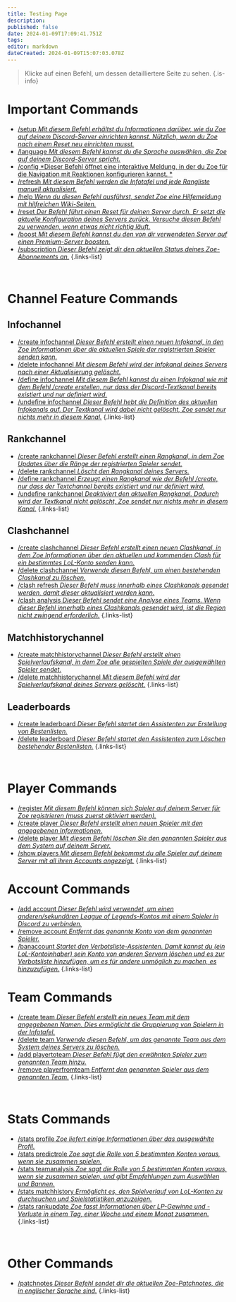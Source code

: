 ```yaml
---
title: Testing Page
description: 
published: false
date: 2024-01-09T17:09:41.751Z
tags: 
editor: markdown
dateCreated: 2024-01-09T15:07:03.078Z
---
```


> Klicke auf einen Befehl, um dessen detailliertere Seite zu sehen.
>{.is-info}

# Important Commands

- [/setup *Mit diesem Befehl erhältst du Informationen darüber, wie du Zoe auf deinem Discord-Server einrichten kannst. Nützlich, wenn du Zoe nach einem Reset neu einrichten musst.*](/de/commands/important/setup/) 
- [/language *Mit diesem Befehl kannst du die Sprache auswählen, die Zoe auf deinem Discord-Server spricht.*](/de/commands/important/language/)
- [/config *Dieser Befehl öffnet eine interaktive Meldung, in der du Zoe für die Navigation mit Reaktionen konfigurieren kannst.	*](/en/commands/important/config/)
- [/refresh *Mit diesem Befehl werden die Infotafel und jede Rangliste manuell aktualisiert.*](/de/commands/important/refresh/)
- [/help *Wenn du diesen Befehl ausführst, sendet Zoe eine Hilfemeldung mit hilfreichen Wiki-Seiten.*](/de/commands/important/help/)
- [/reset *Der Befehl führt einen Reset für deinen Server durch. Er setzt die aktuelle Konfiguration deines Servers zurück. Versuche diesen Befehl zu verwenden, wenn etwas nicht richtig läuft.*](/de/commands/important/reset/)
- [/boost *Mit diesem Befehl kannst du den von dir verwendeten Server auf einen Premium-Server boosten.*](/de/commands/important/boost)
- [/subscription *Dieser Befehl zeigt dir den aktuellen Status deines Zoe-Abonnements an.*](/de/commands/important/subscription)
{.links-list}

<br>

# Channel Feature Commands
## Infochannel

- [/create infochannel *Dieser Befehl erstellt einen neuen Infokanal, in den Zoe Informationen über die aktuellen Spiele der registrierten Spieler senden kann.*](/de/commands/create/infoChannel/)
- [/delete infochannel *Mit diesem Befehl wird der Infokanal deines Servers nach einer Aktualisierung gelöscht.*](/de/commands/delete/infoChannel/)
- [/define infochannel *Mit diesem Befehl kannst du einen Infokanal wie mit dem Befehl /create erstellen, nur dass der Discord-Textkanal bereits existiert und nur definiert wird.*](/de/commands/define/infoChannel/)
- [/undefine infochannel *Dieser Befehl hebt die Definition des aktuellen Infokanals auf. Der Textkanal wird dabei nicht gelöscht, Zoe sendet nur nichts mehr in diesem Kanal.*](/de/commands/undefine/infoChannel/)
{.links-list}

## Rankchannel

- [/create rankchannel *Dieser Befehl erstellt einen Rangkanal, in dem Zoe Updates über die Ränge der registrierten Spieler sendet.*](/de/commands/create/rankChannel/)
- [/delete rankchannel *Löscht den Rangkanal deines Servers.*](/de/commands/delete/rankChannel/)
- [/define rankchannel *Erzeugt einen Rangkanal wie der Befehl /create, nur dass der Textchannel bereits existiert und nur definiert wird.*](/de/commands/define/rankChannel/)
- [/undefine rankchannel *Deaktiviert den aktuellen Rangkanal. Dadurch wird der Textkanal nicht gelöscht, Zoe sendet nur nichts mehr in diesem Kanal.*](/de/commands/undefine/rankChannel/)
{.links-list}

## Clashchannel

- [/create clashchannel *Dieser Befehl erstellt einen neuen Clashkanal, in dem Zoe Informationen über den aktuellen und kommenden Clash für ein bestimmtes LoL-Konto senden kann.*](/de/commands/create/clashChannel/)
- [/delete clashchannel *Verwende diesen Befehl, um einen bestehenden Clashkanal zu löschen.*](/de/commands/delete/clashChannel/)
- [/clash refresh *Dieser Befehl muss innerhalb eines Clashkanals gesendet werden, damit dieser aktualisiert werden kann.*](/de/commands/clash/refresh/)
- [/clash analysis *Dieser Befehl sendet eine Analyse eines Teams. Wenn dieser Befehl innerhalb eines Clashkanals gesendet wird, ist die Region nicht zwingend erforderlich.*](/de/commands/clash/analysis/)
{.links-list}

## Matchhistorychannel

- [/create matchhistorychannel *Dieser Befehl erstellt einen Spielverlaufskanal, in dem Zoe alle gespielten Spiele der ausgewählten Spieler sendet.*](/de/commands/create/matchhistorychannel)
- [/delete matchhistorychannel *Mit diesem Befehl wird der Spielverlaufskanal deines Servers gelöscht.*](/de/commands/delete/matchhistorychannel)
{.links-list}

## Leaderboards

- [/create leaderboard *Dieser Befehl startet den Assistenten zur Erstellung von Bestenlisten.*](/de/commands/create/leaderboard/)
- [/delete leaderboard *Dieser Befehl startet den Assistenten zum Löschen bestehender Bestenlisten.*](/de/commands/delete/leaderboard/)
{.links-list}

<br>

# Player Commands

- [/register *Mit diesem Befehl können sich Spieler auf deinem Server für Zoe registrieren (muss zuerst aktiviert werden).*](/de/commands/important/register/)
- [/create player *Dieser Befehl erstellt einen neuen Spieler mit den angegebenen Informationen.*](/de/commands/create/player/)
- [/delete player *Mit diesem Befehl löschen Sie den genannten Spieler aus dem System auf deinem Server.*](/de/commands/delete/player/)
- [/show players *Mit diesem Befehl bekommst du alle Spieler auf deinem Server mit all ihren Accounts angezeigt.*](/de/commands/important/show-players/)
{.links-list}

# Account Commands

- [/add account *Dieser Befehl wird verwendet, um einen anderen/sekundären League of Legends-Kontos mit einem Spieler in Discord zu verbinden.*](/de/commands/add/account/)
- [/remove account *Entfernt das genannte Konto von dem genannten Spieler.*](/de/commands/remove/account/)
- [/banaccount *Startet den Verbotsliste-Assistenten. Damit kannst du (ein LoL-Kontoinhaber) sein Konto von anderen Servern löschen und es zur Verbotsliste hinzufügen, um es für andere unmöglich zu machen, es hinzuzufügen.*](/de/commands/other/banAccount/)
{.links-list}

# Team Commands

- [/create team *Dieser Befehl erstellt ein neues Team mit dem angegebenen Namen. Dies ermöglicht die Gruppierung von Spielern in der Infotafel.*](/de/commands/create/team/)
- [/delete team *Verwende diesen Befehl, um das genannte Team aus dem System deines Servers zu löschen.*](/de/commands/delete/team/)
- [/add playertoteam *Dieser Befehl fügt den erwähnten Spieler zum genannten Team hinzu.*](/de/commands/add/playerToTeam/)
- [/remove playerfromteam *Entfernt den genannten Spieler aus dem genannten Team.*](/de/commands/remove/playerToTeam/)
{.links-list}

<br>

# Stats Commands

- [/stats profile *Zoe liefert einige Informationen über das ausgewählte Profil.*](/de/commands/stats/profile/)
- [/stats predictrole *Zoe sagt die Rolle von 5 bestimmten Konten voraus, wenn sie zusammen spielen.*](/de/commands/stats/predictRole/)
- [/stats teamanalysis *Zoe sagt die Rolle von 5 bestimmten Konten voraus, wenn sie zusammen spielen, und gibt Empfehlungen zum Auswählen und Bannen.*](/de/commands/stats/teamAnalysis/)
- [/stats matchhistory *Ermöglicht es, den Spielverlauf von LoL-Konten zu durchsuchen und Spielstatistiken anzuzeigen.*](/de/commands/stats/matchhistory)
- [/stats rankupdate *Zoe fasst Informationen über LP-Gewinne und -Verluste in einem Tag, einer Woche und einem Monat zusammen.*](/de/commands/stats/rankupdate)
{.links-list}

<br>

# Other Commands

- [/patchnotes *Dieser Befehl sendet dir die aktuellen Zoe-Patchnotes, die in englischer Sprache sind.*](/de/commands/other/patchNotes/)
{.links-list}